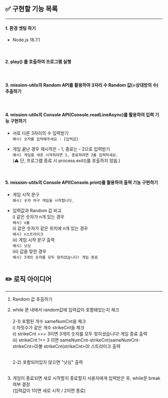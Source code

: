 ## ✅ 구현할 기능 목록

<hr></hr>

#### 1. 환경 셋팅 하기

- Node.js 18.7.1

<br>

#### 2. play() 를 호출하여 프로그램 실행

<br>

#### 3. mission-utils의 Random API를 활용하여 3자리 수 Random 값(=상대방의 수) 추출하기

<br>

#### 4. mission-utils의 Console API(Console.readLineAsync)를 활용하여 입력 기능 구현하기

- 서로 다른 3자리의 수 입력받기<br>
  `예시) 숫자를 입력해주세요 : {입력값}`

- 게임 끝난 경우 재시작은 - 1, 종료는 - 2으로 입력받기<br>
  `예시) 게임을 새로 시작하려면 1, 종료하려면 2를 입력하세요.`<br>
  (⚠️ 단, 프로그램 종료 시 process.exit()를 호출하지 않음.)

<br>

#### 5. mission-utils의 Console API(Console.print)를 활용하여 출력 기능 구현하기

- 게임 시작 문구<br>
  `예시) 숫자 야구 게임을 시작합니다.`

- 입력값과 Random 값 비교<br>
  i) 같은 숫자가 n개 있는 경우 <br>
  `예시) n볼`<br>
  ii) 같은 숫자가 같은 위치에 n개 있는 경우 <br>
  `예시) n스트라이크`<br>
  iii) 게임 시작 문구 출력 <br>
  `예시) 낫싱`  
  iiii) 값을 맞힌 경우 <br>
  `예시) 3개의 숫자를 모두 맞히셨습니다! 게임 종료`<br></br>

## ✏️ 로직 아이디어

---

1. Random 값 추출하기<br>

2. while 문 내에서 random값에 입력값이 포함돼있는지 체크<br><br>
   2-1) 포함된 개수 sameNumCnt을 체크<br>
   i) 자릿수가 같은 개수 strikeCnt을 체크<br>
   ii) strikeCnt === 3이면 3개의 숫자를 모두 맞히셨습니다! 게임 종료 출력<br>
   iii) strikeCnt !== 3 이면 sameNumCnt-strikeCnt(sameNumCnt-strikeCnt>0)볼 strikeCnt(strikeCnt>0) 스트라이크 출력
   <br><br>

   2-2) 포함되어있지 않으면 "낫싱" 출력
   <br><br>

3. 게임이 종료되면 새로 시작할지 종료할지 사용자에게 입력받은 후, while문 break 여부 결정<br>
   (입력값이 1이면 새로 시작 / 2이면 종료)
